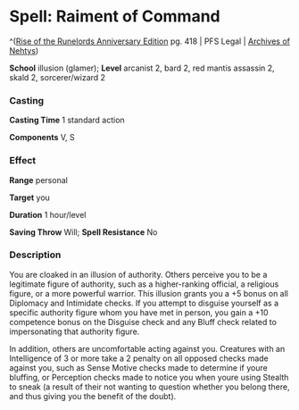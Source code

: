 # Spell: Raiment of Command

^([Rise of the Runelords Anniversary Edition][ss-raiment-of-command] pg. 418 | PFS Legal | [Archives of Nehtys][sn-raiment-of-command])

**School** illusion (glamer); **Level** arcanist 2, bard 2, red mantis assassin 2, skald 2, sorcerer/wizard 2

### Casting

**Casting Time** 1 standard action  

**Components** V, S

### Effect

**Range** personal  

**Target** you  

**Duration** 1 hour/level  

**Saving Throw** Will; **Spell Resistance** No

### Description

You are cloaked in an illusion of authority. Others perceive you to be a legitimate figure of authority, such as a higher-ranking official, a religious figure, or a more powerful warrior. This illusion grants you a +5 bonus on all Diplomacy and Intimidate checks. If you attempt to disguise yourself as a specific authority figure whom you have met in person, you gain a +10 competence bonus on the Disguise check and any Bluff check related to impersonating that authority figure.  

In addition, others are uncomfortable acting against you. Creatures with an Intelligence of 3 or more take a 2 penalty on all opposed checks made against you, such as Sense Motive checks made to determine if youre bluffing, or Perception checks made to notice you when youre using Stealth to sneak (a result of their not wanting to question whether you belong there, and thus giving you the benefit of the doubt).

[ss-raiment-of-command]: http://paizo.com/products/btpy8tc0
[sn-raiment-of-command]: http://www.archivesofnethys.com/SpellDisplay.aspx?ItemName=Raiment%20of%20Command